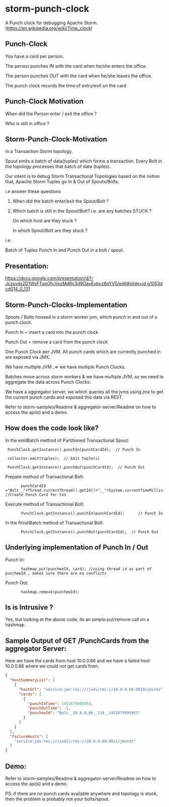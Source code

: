# storm-punch-clock
A Punch clock for debugging Apache Storm. (https://en.wikipedia.org/wiki/Time_clock)

Punch-Clock
-----------
You have a card per person.

The person punches IN with the card when he/she enters the office.

The person punches OUT with the card when he/she leaves the office.

The punch clock records the time of entry/exit on the card

Punch-Clock Motivation
----------------------
When did the Person enter / exit the office ?

Who is still in office ?

Storm-Punch-Clock-Motivation
----------------------------

In a Transaction Storm topology,

Spout emits a batch of data(tuples) which forms a transaction. Every Bolt in the topology processes that batch of data (tuples).

Our intent is to debug Storm Transactional Topologies based on the notion that, Apache Storm Tuples go In & Out of Spouts/Bolts.

i.e answer these questions

1) When did the batch enter/exit the Spout/Bolt ? 

2) Which batch is still in the Spout/Bolt?  i.e.  are any batches STUCK ?

   On which host are they stuck ? 
   
   In which Spout/Bolt are they stuck ?

i.e.

Batch of Tuples Punch In and Punch Out in a bolt / spout.


Presentation:
-------------
https://docs.google.com/presentation/d/1-Jczsvds2D1WsFTupOfuVozMdRn3d9OauEvbvz8pYV0/edit#slide=id.g1053dcd014_0_131

Storm-Punch-Clocks-Implementation
---------------------------------
Spouts / Bolts housed in a storm worker jvm, which punch in and out of a punch clock.

Punch In = insert a card into the punch clock

Punch Out = remove a card from the punch clock

One Punch Clock per JVM. All punch cards which are currently punched in are exposed via JMX.

We have multiple JVM ,=> we have multiple Punch Clocks.

Batches move across storm workers & we have multiple JVM, so we need to aggregate the data across Punch Clocks.

We have a aggregator server, we which queries all the jvms using jmx to get the current punch cards and exposed this data via REST.

Refer to storm-samples/Readme & aggregator-server/Readme on how to access the api(s) and a demo.


How does the code look like?
----------------------------

In the emitBatch method of Partitioned Transactional Spout:

     PunchClock.getInstance().punchIn(punchCardId);  // Punch In 

     collector.emit(tuples);  // Emit tuple(s)

     PunchClock.getInstance().punchOut(punchCardId);  // Punch Out


Prepare method of Transactional Bolt:
```
       punchCardId ="Bolt__"+Thread.currentThread().getId()+"__"+System.currentTimeMillis();  //Create Punch Card for txn 
```
Execute method of Transactional Bolt:
```
       PunchClock.getInstance().punchIn(punchCardId);      // Punch In
```
In the finishBatch method of Transactional Bolt:
```
       PunchClock.getInstance().punchOut(punchCardId);  // Punch Out
```

Underlying implementation of Punch In / Out
-------------------------------------------
Punch In:
```
       hashmap.put(puncheeId, card); //using thread id as part of puncheeId , makes sure there are no conflicts
```

Punch Out:
```
       hashmap.remove(puncheeId);
```

Is is Intrusive ?
------------------
Yes, but looking at the above code, its an simple put/remove call on a hashmap.


Sample Output of GET /PunchCards from the aggregator Server:
------------------------------------------------------------

Here we have the cards from host 10.0.0.66 and we have a failed host 10.0.0.68 where we could not get cards from.

```json
{
  "hostSummaryList": [
    {
      "hostUrl": "service:jmx:rmi:///jndi/rmi://10.0.0.66:9010/jmxrmi",
      "cards": [
        {
          "punchInTime": 1452679995953,
          "punchOutTime": -1,
          "puncheeId": "Bolt__10.0.0.66__114__1452679995953"
        }
      ]
    }
  ],
  "failureHosts": [
    "service:jmx:rmi:///jndi\/rmi://10.0.0.68:9011/jmxrmi"
  ]
}
```
Demo:
-----
Refer to storm-samples/Readme & aggregator-server/Readme on how to access the api(s) and a demo.

PS: if there are no punch cards available anywhere and topology is stuck, then the problem is probably not your bolts/spout.
